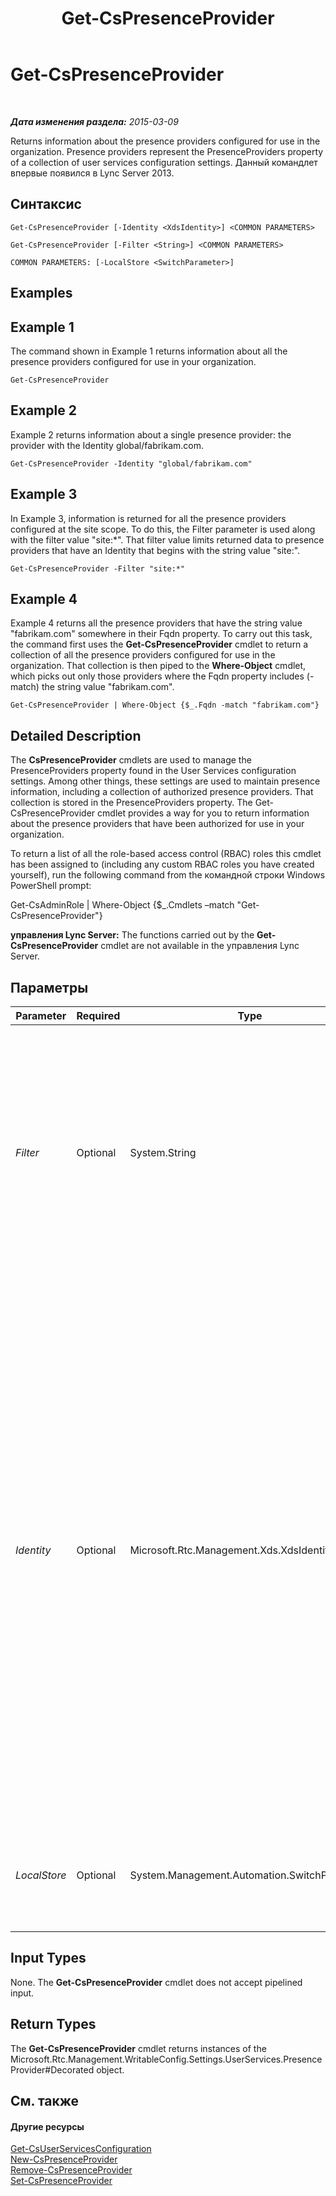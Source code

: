 ﻿---
title: Get-CsPresenceProvider
TOCTitle: Get-CsPresenceProvider
ms:assetid: 15f7a7d0-d6d6-491e-a2e3-04fd2d6528d5
ms:mtpsurl: https://technet.microsoft.com/ru-ru/library/JJ204705(v=OCS.15)
ms:contentKeyID: 49309051
ms.date: 05/19/2016
mtps_version: v=OCS.15
ms.translationtype: HT
---

# Get-CsPresenceProvider

 

_**Дата изменения раздела:** 2015-03-09_

Returns information about the presence providers configured for use in the organization. Presence providers represent the PresenceProviders property of a collection of user services configuration settings. Данный командлет впервые появился в Lync Server 2013.

## Синтаксис

    Get-CsPresenceProvider [-Identity <XdsIdentity>] <COMMON PARAMETERS>

    Get-CsPresenceProvider [-Filter <String>] <COMMON PARAMETERS>

    COMMON PARAMETERS: [-LocalStore <SwitchParameter>]

## Examples

## Example 1

The command shown in Example 1 returns information about all the presence providers configured for use in your organization.

    Get-CsPresenceProvider

## Example 2

Example 2 returns information about a single presence provider: the provider with the Identity global/fabrikam.com.

    Get-CsPresenceProvider -Identity "global/fabrikam.com"

## Example 3

In Example 3, information is returned for all the presence providers configured at the site scope. To do this, the Filter parameter is used along with the filter value "site:\*". That filter value limits returned data to presence providers that have an Identity that begins with the string value "site:".

    Get-CsPresenceProvider -Filter "site:*"

## Example 4

Example 4 returns all the presence providers that have the string value "fabrikam.com" somewhere in their Fqdn property. To carry out this task, the command first uses the **Get-CsPresenceProvider** cmdlet to return a collection of all the presence providers configured for use in the organization. That collection is then piped to the **Where-Object** cmdlet, which picks out only those providers where the Fqdn property includes (-match) the string value "fabrikam.com".

    Get-CsPresenceProvider | Where-Object {$_.Fqdn -match "fabrikam.com"}

## Detailed Description

The **CsPresenceProvider** cmdlets are used to manage the PresenceProviders property found in the User Services configuration settings. Among other things, these settings are used to maintain presence information, including a collection of authorized presence providers. That collection is stored in the PresenceProviders property. The Get-CsPresenceProvider cmdlet provides a way for you to return information about the presence providers that have been authorized for use in your organization.

To return a list of all the role-based access control (RBAC) roles this cmdlet has been assigned to (including any custom RBAC roles you have created yourself), run the following command from the командной строки Windows PowerShell prompt:

Get-CsAdminRole | Where-Object {$\_.Cmdlets –match "Get-CsPresenceProvider"}

**управления Lync Server:** The functions carried out by the **Get-CsPresenceProvider** cmdlet are not available in the управления Lync Server.

## Параметры


<table>
<colgroup>
<col style="width: 25%" />
<col style="width: 25%" />
<col style="width: 25%" />
<col style="width: 25%" />
</colgroup>
<thead>
<tr class="header">
<th>Parameter</th>
<th>Required</th>
<th>Type</th>
<th>Description</th>
</tr>
</thead>
<tbody>
<tr class="odd">
<td><p><em>Filter</em></p></td>
<td><p>Optional</p></td>
<td><p>System.String</p></td>
<td><p>Enables you to use wildcards when specifying the Identity of the presence provider (or providers) to be returned. For example, to return all the presence providers configured at the service scope use this filter value:</p>
<p>-Filter &quot;service:*&quot;</p>
<p>You cannot use both the Filter parameter and the Identity parameter in the same command.</p></td>
</tr>
<tr class="even">
<td><p><em>Identity</em></p></td>
<td><p>Optional</p></td>
<td><p>Microsoft.Rtc.Management.Xds.XdsIdentity</p></td>
<td><p>Unique identifier for the presence provider. The Identity of a presence provider is composed of two parts: the scope (Parent) where the provider has been applied (for example, service:UserServer:atl-cs-001.litwareinc.com) and the provider's fully qualified domain name. For example, to retrieve a single presence provider use syntax similar to this:</p>
<p>-Identity &quot;global/fabrikam.com&quot;</p>
<p>To return all the presence providers for a specific parent, simply specify the scope. For example, this syntax returns all the presence providers configured for the global scope:</p>
<p>-Identity &quot;global&quot;</p>
<p>If neither the Identity nor the Filter parameters are included, then the <strong>Get-CsPresenceProvider</strong> cmdlet returns information about all your providers.</p></td>
</tr>
<tr class="odd">
<td><p><em>LocalStore</em></p></td>
<td><p>Optional</p></td>
<td><p>System.Management.Automation.SwitchParameter</p></td>
<td><p>Retrieves the allowed domains from the local replica of the Central Management store rather than from the Central Management store itself.</p></td>
</tr>
</tbody>
</table>


## Input Types

None. The **Get-CsPresenceProvider** cmdlet does not accept pipelined input.

## Return Types

The **Get-CsPresenceProvider** cmdlet returns instances of the Microsoft.Rtc.Management.WritableConfig.Settings.UserServices.PresenceProvider\#Decorated object.

## См. также

#### Другие ресурсы

[Get-CsUserServicesConfiguration](get-csuserservicesconfiguration.md)  
[New-CsPresenceProvider](new-cspresenceprovider.md)  
[Remove-CsPresenceProvider](remove-cspresenceprovider.md)  
[Set-CsPresenceProvider](set-cspresenceprovider.md)


